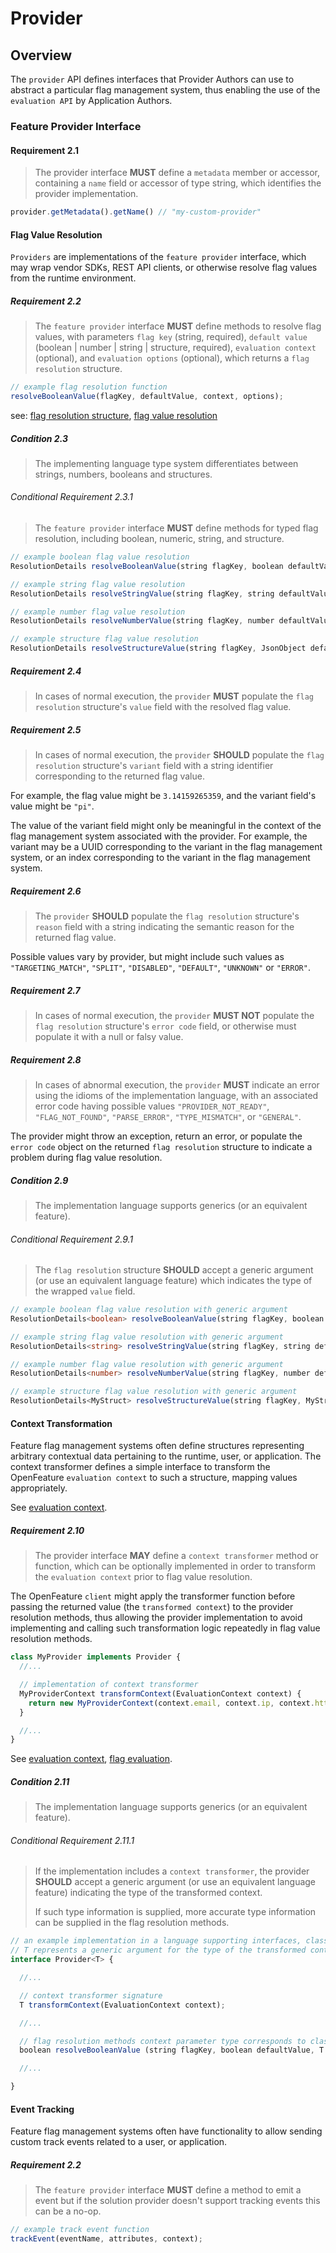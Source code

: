 # Provider

## Overview

The `provider` API defines interfaces that Provider Authors can use to abstract a particular flag management system, thus enabling the use of the `evaluation API` by Application Authors.

### Feature Provider Interface

#### Requirement 2.1

> The provider interface **MUST** define a `metadata` member or accessor, containing a `name` field or accessor of type string, which identifies the provider implementation.

```typescript
provider.getMetadata().getName() // "my-custom-provider"
```

#### Flag Value Resolution

`Providers` are implementations of the `feature provider` interface, which may wrap vendor SDKs, REST API clients, or otherwise resolve flag values from the runtime environment.

##### Requirement 2.2

> The `feature provider` interface **MUST** define methods to resolve flag values, with parameters `flag key` (string, required), `default value` (boolean | number | string | structure, required), `evaluation context` (optional), and `evaluation options` (optional), which returns a `flag resolution` structure.

```typescript
// example flag resolution function
resolveBooleanValue(flagKey, defaultValue, context, options);
```

see: [flag resolution structure](./types.md#flag-resolution), [flag value resolution](./glossary.md#flag-value-resolution)

##### Condition 2.3

> The implementing language type system differentiates between strings, numbers, booleans and structures.

###### Conditional Requirement 2.3.1

> The `feature provider` interface **MUST** define methods for typed flag resolution, including boolean, numeric, string, and structure.

```typescript
// example boolean flag value resolution
ResolutionDetails resolveBooleanValue(string flagKey, boolean defaultValue, context: EvaluationContext, options: FlagEvaluationOptions);

// example string flag value resolution
ResolutionDetails resolveStringValue(string flagKey, string defaultValue, context: EvaluationContext, options: FlagEvaluationOptions);

// example number flag value resolution
ResolutionDetails resolveNumberValue(string flagKey, number defaultValue, context: EvaluationContext, options: FlagEvaluationOptions);

// example structure flag value resolution
ResolutionDetails resolveStructureValue(string flagKey, JsonObject defaultValue, context: EvaluationContext, options: FlagEvaluationOptions);
```

##### Requirement 2.4

> In cases of normal execution, the `provider` **MUST** populate the `flag resolution` structure's `value` field with the resolved flag value.

##### Requirement 2.5

> In cases of normal execution, the `provider` **SHOULD** populate the `flag resolution` structure's `variant` field with a string identifier corresponding to the returned flag value.

For example, the flag value might be `3.14159265359`, and the variant field's value might be `"pi"`.

The value of the variant field might only be meaningful in the context of the flag management system associated with the provider. For example, the variant may be a UUID corresponding to the variant in the flag management system, or an index corresponding to the variant in the flag management system.

##### Requirement 2.6

> The `provider` **SHOULD** populate the `flag resolution` structure's `reason` field with a string indicating the semantic reason for the returned flag value.

Possible values vary by provider, but might include such values as `"TARGETING_MATCH"`, `"SPLIT"`, `"DISABLED"`, `"DEFAULT"`, `"UNKNOWN"` or `"ERROR"`.

##### Requirement 2.7

> In cases of normal execution, the `provider` **MUST NOT** populate the `flag resolution` structure's `error code` field, or otherwise must populate it with a null or falsy value.

##### Requirement 2.8

> In cases of abnormal execution, the `provider` **MUST** indicate an error using the idioms of the implementation language, with an associated error code having possible values `"PROVIDER_NOT_READY"`, `"FLAG_NOT_FOUND"`, `"PARSE_ERROR"`, `"TYPE_MISMATCH"`, or `"GENERAL"`.

The provider might throw an exception, return an error, or populate the `error code` object on the returned `flag resolution` structure to indicate a problem during flag value resolution.

##### Condition 2.9

> The implementation language supports generics (or an equivalent feature).

###### Conditional Requirement 2.9.1

> The `flag resolution` structure **SHOULD** accept a generic argument (or use an equivalent language feature) which indicates the type of the wrapped `value` field.

```typescript
// example boolean flag value resolution with generic argument
ResolutionDetails<boolean> resolveBooleanValue(string flagKey, boolean defaultValue, context: EvaluationContext, options: FlagEvaluationOptions);

// example string flag value resolution with generic argument
ResolutionDetails<string> resolveStringValue(string flagKey, string defaultValue, context: EvaluationContext, options: FlagEvaluationOptions);

// example number flag value resolution with generic argument
ResolutionDetails<number> resolveNumberValue(string flagKey, number defaultValue, context: EvaluationContext, options: FlagEvaluationOptions);

// example structure flag value resolution with generic argument
ResolutionDetails<MyStruct> resolveStructureValue(string flagKey, MyStruct defaultValue, context: EvaluationContext, options: FlagEvaluationOptions);
```

#### Context Transformation

Feature flag management systems often define structures representing arbitrary contextual data pertaining to the runtime, user, or application. The context transformer defines a simple interface to transform the OpenFeature `evaluation context` to such a structure, mapping values appropriately.

See [evaluation context](./evaluation-context.md).

##### Requirement 2.10

> The provider interface **MAY** define a `context transformer` method or function, which can be optionally implemented in order to transform the `evaluation context` prior to flag value resolution.

The OpenFeature `client` might apply the transformer function before passing the returned value (the `transformed context`) to the provider resolution methods, thus allowing the provider implementation to avoid implementing and calling such transformation logic repeatedly in flag value resolution methods.

```typescript
class MyProvider implements Provider {
  //...

  // implementation of context transformer
  MyProviderContext transformContext(EvaluationContext context) {
    return new MyProviderContext(context.email, context.ip, context.httpMethod);
  }

  //...
}
```

See [evaluation context](./evaluation-context.md), [flag evaluation](./flag-evaluation.md#flag-evaluation).

##### Condition 2.11

> The implementation language supports generics (or an equivalent feature).

###### Conditional Requirement 2.11.1

> If the implementation includes a `context transformer`, the provider **SHOULD** accept a generic argument (or use an equivalent language feature) indicating the type of the transformed context.
>
> If such type information is supplied, more accurate type information can be supplied in the flag resolution methods.

```typescript
// an example implementation in a language supporting interfaces, classes, and generics
// T represents a generic argument for the type of the transformed context
interface Provider<T> {

  //...

  // context transformer signature
  T transformContext(EvaluationContext context);

  //...

  // flag resolution methods context parameter type corresponds to class-generic
  boolean resolveBooleanValue (string flagKey, boolean defaultValue, T transformedContext, EvaluationOptions options);

  //...

}
```
#### Event Tracking

Feature flag management systems often have functionality to allow sending custom track events related to a user, or application.

##### Requirement 2.2

> The `feature provider` interface **MUST** define a method to emit a event but if the solution provider doesn't support tracking events this can be a no-op.

```typescript
// example track event function
trackEvent(eventName, attributes, context);
```
